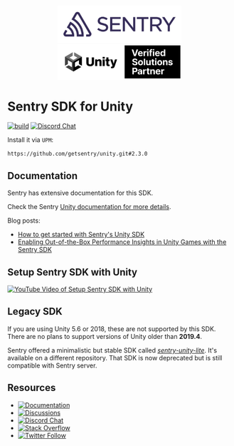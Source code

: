 <p align="center">
  <a href="https://sentry.io" target="_blank" align="left">
    <img src="https://raw.githubusercontent.com/getsentry/sentry-unity/main/.github/sentry-wordmark-dark-400x119.svg" width="280">
  </a>
  <a href="https://docs.sentry.io/platforms/unity/" target="_blank" align="right">
    <img src="https://raw.githubusercontent.com/getsentry/sentry-unity/main/.github/unity-verified-logo.svg" width="280">
  </a>
  <br />
</p>
<p align="center">

Sentry SDK for Unity
===========

[![build](https://github.com/getsentry/sentry-unity/workflows/CI/badge.svg?branch=main)](https://github.com/getsentry/sentry-unity/actions?query=branch%3Amain)
[![Discord Chat](https://img.shields.io/discord/621778831602221064?logo=discord&logoColor=ffffff&color=7389D8)](https://discord.gg/PXa5Apfe7K)

Install it via `UPM`:
```
https://github.com/getsentry/unity.git#2.3.0
```

## Documentation

Sentry has extensive documentation for this SDK.

Check the Sentry [Unity documentation for more details](https://docs.sentry.io/platforms/unity/).

Blog posts: 
* [How to get started with Sentry's Unity SDK](https://blog.sentry.io/how-to-get-started-with-sentrys-unity-sdk-part-1/)
* [Enabling Out-of-the-Box Performance Insights in Unity Games with the Sentry SDK](https://sentry.engineering/blog/enabling-out-of-the-box-performance-insights-in-the-unity-sdk)


## Setup Sentry SDK with Unity

[![YouTube Video of Setup Sentry SDK with Unity](https://img.youtube.com/vi/P0E9upOSznE/0.jpg)](https://www.youtube.com/watch?v=P0E9upOSznE)

## Legacy SDK

If you are using Unity 5.6 or 2018, these are not supported by this SDK. There are no plans to support versions of Unity older than **2019.4**.

Sentry offered a minimalistic but stable SDK called [_sentry-unity-lite_](https://github.com/getsentry/sentry-unity-lite). It's available on a different repository. That SDK is now deprecated but is still compatible with Sentry server.

## Resources

* [![Documentation](https://img.shields.io/badge/documentation-sentry.io-green.svg)](https://docs.sentry.io/platforms/unity/)
* [![Discussions](https://img.shields.io/github/discussions/getsentry/sentry-unity.svg)](https://github.com/getsentry/sentry-unity/discussions)
* [![Discord Chat](https://img.shields.io/discord/621778831602221064?logo=discord&logoColor=ffffff&color=7389D8)](https://discord.gg/PXa5Apfe7K)  
* [![Stack Overflow](https://img.shields.io/badge/stack%20overflow-sentry-green.svg)](http://stackoverflow.com/questions/tagged/sentry)
* [![Twitter Follow](https://img.shields.io/twitter/follow/getsentry?label=getsentry&style=social)](https://twitter.com/intent/follow?screen_name=getsentry)
